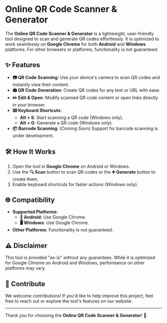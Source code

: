 # Online QR Code Scanner & Generator

The **Online QR Code Scanner & Generator** is a lightweight, user-friendly tool designed to scan and generate QR codes effortlessly. It is optimized to work seamlessly on **Google Chrome** for both **Android** and **Windows** platforms. For other browsers or platforms, functionality is not guaranteed.



## ✨ Features

- **📷 QR Code Scanning**: Use your device's camera to scan QR codes and instantly view their content.
- **🖨️ QR Code Generation**: Create QR codes for any text or URL with ease.
- **✏️ Edit & Open**: Modify scanned QR code content or open links directly in your browser.
- **⌨️ Keyboard Shortcuts**:
  - **Alt + S**: Start scanning a QR code (Windows only).
  - **Alt + G**: Generate a QR code (Windows only).
- **📦 Barcode Scanning**: *(Coming Soon)* Support for barcode scanning is under development.



## 🛠️ How It Works

1. Open the tool in **Google Chrome** on Android or Windows.
2. Use the **🔍 Scan** button to scan QR codes or the **➕ Generate** button to create them.
3. Enable keyboard shortcuts for faster actions (Windows only).



## 🌐 Compatibility

- **Supported Platforms**:  
  - **📱 Android**: Use Google Chrome.  
  - **🖥️ Windows**: Use Google Chrome.  
- **Other Platforms**: Functionality is not guaranteed.



## ⚠️ Disclaimer

This tool is provided "as-is" without any guarantees. While it is optimized for Google Chrome on Android and Windows, performance on other platforms may vary.



## 🤝 Contribute

We welcome contributions! If you'd like to help improve this project, feel free to reach out or explore the tool's features on our website.

---

Thank you for choosing the **Online QR Code Scanner & Generator**! 🚀
